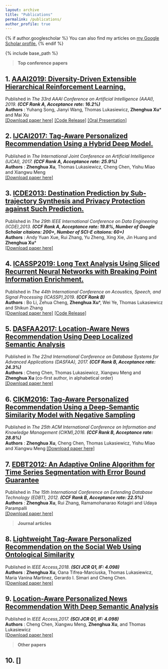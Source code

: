 ```yaml
---
layout: archive
title: "Publications"
permalink: /publications/
author_profile: true
---
```


{% if author.googlescholar %}
  You can also find my articles on <u><a href="{{author.googlescholar}}">my Google Scholar profile</a>.</u>
{% endif %}

{% include base_path %}


>**Top conference papers** 

## 1. [AAAI2019: Diversity-Driven Extensible Hierarchical Reinforcement Learning.](https://zhx-hebut.github.io/publication/AAAI2019)  
Published in *The 33rd AAAI Conference on Artificial Intelligence (AAAI), 2019. **(CCF Rank A, Acceptance rate: 16.2%)***  
**Authors** : Yuhang Song, Jianyi Wang, Thomas Lukasiewicz, **Zhenghua Xu*** and Mai Xu  
[[Download paper here]](http://zhx-hebut.github.io/files/AAAI2019.pdf)  [[Code Release]](https://github.com/YuhangSong/DEHRL)    [[Oral Presentation]](https://docs.google.com/presentation/d/18olkElCpJoE0iPnyS6DpE8zH8I3mggcCvcWI5yJDJkI/edit#slide=id.p3)

## 2. [IJCAI2017: Tag-Aware Personalized Recommendation Using a Hybrid Deep Model.](https://zhx-hebut.github.io/publication/IJCAI2017)  
Published in *The International Joint Conference on Artificial Intelligence (IJCAI), 2017. **(CCF Rank A, Acceptance rate: 25.9%)***  
**Authors** : **Zhenghua Xu**, Thomas Lukasiewicz, Cheng Chen, Yishu Miao and Xiangwu Meng  
[[Download paper here]](https://www.ijcai.org/proceedings/2017/0446.pdf)

## 3. [ICDE2013: Destination Prediction by Sub-trajectory Synthesis and Privacy Protection against Such Prediction.](https://zhx-hebut.github.io/publication/ICDE2013) 
Published in *The 29th IEEE International Conference on Data Engineering (ICDE),2013. **(CCF Rank A, Acceptance rate: 19.8%, Number of Google Scholar citaions: 200+, Number of SCI-E citaions: 60+)***  
**Authors** : Andy Yuan Xue, Rui Zhang, Yu Zheng, Xing Xie, Jin Huang and **Zhenghua Xu***  
[[Download paper here]](http://zhx-hebut.github.io/files/ICDE2013.pdf)

## 4. [ICASSP2019: Long Text Analysis Using Sliced Recurrent Neural Networks with Breaking Point Information Enrichment.](https://zhx-hebut.github.io/publication/ICASSP2019)   
Published in *The 44th International Conference on Acoustics, Speech, and Signal Processing (ICASSP),2019. **(CCF Rank B)***  
**Authors** : Bo Li, Zehua Cheng, **Zhenghua Xu***, Wei Ye, Thomas Lukasiewicz and Shikun Zhang  
[[Download paper here]](http://zhx-hebut.github.io/files/ICASSP2019.pdf)  [[Code Release]](https://github.com/limberc/BPIE-BiSRNN)  

## 5. [DASFAA2017: Location-Aware News Recommendation Using Deep Localized Semantic Analysis](https://zhx-hebut.github.io/publication/DASFAA2017)  
Published in *The 22nd International Conference on Database Systems for Advanced Applications (DASFAA), 2017. **(CCF Rank B, Acceptance rate: 24.3%)***  
**Authors** : Cheng Chen, Thomas Lukasiewicz, Xiangwu Meng and **Zhenghua Xu** (co-first author, in alphabetical order)  
[[Download paper here]](http://zhx-hebut.github.io/files/DASFAA2017.pdf)  

## 6. [CIKM2016: Tag-Aware Personalized Recommendation Using a Deep-Semantic Similarity Model with Negative Sampling](https://zhx-hebut.github.io/publication/CIKM2016)   
Published in *The 25th ACM International Conference on Information and Knowledge Management (CIKM),2016. **(CCF Rank B, Acceptance rate: 28.8%)***  
**Authors** : **Zhenghua Xu**, Cheng Chen, Thomas Lukasiewicz, Yishu Miao and Xiangwu Meng
[[Download paper here]](http://zhx-hebut.github.io/files/CIKM2016.pdf)

## 7. [EDBT2012: An Adaptive Online Algorithm for Time Series Segmentation with Error Bound Guarantee](https://zhx-hebut.github.io/publication/EDBT2012)   
Published in *The 15th International Conference on Extending Database Technology (EDBT), 2012. **(CCF Rank B, Acceptance rate: 22.5%)***  
**Authors** : **Zhenghua Xu**, Rui Zhang, Ramamohanarao Kotagiri and Udaya Parampalli  
[[Download paper here]](https://people.eng.unimelb.edu.au/zr/publications/EDBT2012_OnlineSeriesSegmentation.pdf)  

>**Journal articles**  

## 8. [Lightweight Tag-Aware Personalized Recommendation on the Social Web Using Ontological Similarity](https://zhx-hebut.github.io/publication/Access2018)  
Published in *IEEE Access,2018. **(SCI JCR Q1, IF: 4.098)***  
**Authors** : **Zhenghua Xu**, Oana Tifrea-Marciuska, Thomas Lukasiewicz, Maria Vanina Martinez, Gerardo I. Simari and Cheng Chen.  
[[Download paper here]](https://ieeexplore.ieee.org/stamp/stamp.jsp?tp=&arnumber=8396258)  

## 9. [Location-Aware Personalized News Recommendation With Deep Semantic Analysis](https://zhx-hebut.github.io/publication/Access2017)  
Published in *IEEE Access,2017. **(SCI JCR Q1, IF: 4.098)***  
**Authors** : Cheng Chen, Xiangwu Meng, **Zhenghua Xu**, and Thomas Lukasiewicz  
[[Download paper here]](https://ieeexplore.ieee.org/stamp/stamp.jsp?tp=&arnumber=7823033)

>**Other papers**  

## 10. []

